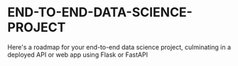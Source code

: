 # END-TO-END-DATA-SCIENCE-PROJECT
Here's a roadmap for your end-to-end data science project, culminating in a deployed API or web app using Flask or FastAPI
